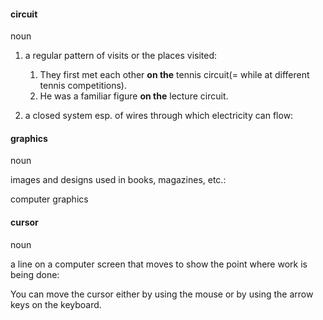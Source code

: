 

#### circuit
noun

1. a regular pattern of visits or the places visited:
   
   1. They first met each other **on the** tennis circuit(= while at different tennis competitions).
   2. He was a familiar figure **on the** lecture circuit.

2. a closed system esp. of wires through which electricity can flow:

#### graphics
noun

images and designs used in books, magazines, etc.:

computer graphics

#### cursor
noun

a line on a computer screen that moves to show the point where work is being done:

You can move the cursor either by using the mouse or by using the arrow keys on the keyboard.

